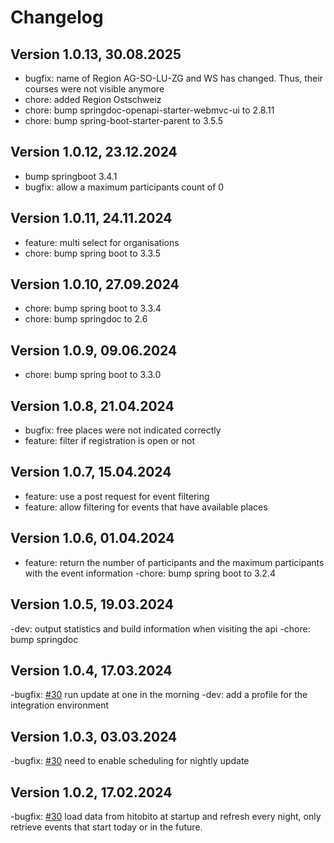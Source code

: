 # Changelog

## Version 1.0.13, 30.08.2025

- bugfix: name of Region AG-SO-LU-ZG and WS has changed. Thus, their courses were not visible anymore
- chore: added Region Ostschweiz
- chore: bump springdoc-openapi-starter-webmvc-ui to 2.8.11
- chore: bump spring-boot-starter-parent to 3.5.5

## Version 1.0.12, 23.12.2024

- bump springboot 3.4.1
- bugfix: allow a maximum participants count of 0

## Version 1.0.11, 24.11.2024

- feature: multi select for organisations
- chore: bump spring boot to 3.3.5

## Version 1.0.10, 27.09.2024

- chore: bump spring boot to 3.3.4
- chore: bump springdoc to 2.6

## Version 1.0.9, 09.06.2024

- chore: bump spring boot to 3.3.0

## Version 1.0.8, 21.04.2024

- bugfix: free places were not indicated correctly
- feature: filter if registration is open or not

## Version 1.0.7, 15.04.2024

- feature: use a post request for event filtering
- feature: allow filtering for events that have available places

## Version 1.0.6, 01.04.2024

- feature: return the number of participants and the maximum participants with the event information
-chore: bump spring boot to 3.2.4

## Version 1.0.5, 19.03.2024

-dev: output statistics and build information when visiting the api
-chore: bump springdoc

## Version 1.0.4, 17.03.2024

-bugfix: [#30](https://github.com/cevi/event-overview-cevidb/issues/30) run update at one in the morning
-dev: add a profile for the integration environment

## Version 1.0.3, 03.03.2024

-bugfix: [#30](https://github.com/cevi/event-overview-cevidb/issues/30) need to enable scheduling for nightly update

## Version 1.0.2, 17.02.2024

-bugfix: [#30](https://github.com/cevi/event-overview-cevidb/issues/30) load data from hitobito at startup and refresh every night, only retrieve events that start today or in the future.